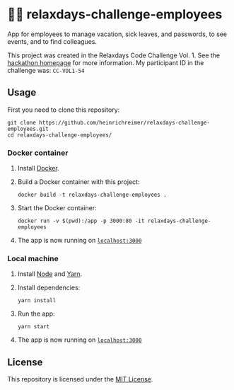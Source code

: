 # 🧑‍💻 relaxdays-challenge-employees

App for employees to manage vacation, sick leaves, and passwords, to see events, and to find colleagues.

This project was created in the Relaxdays Code Challenge Vol. 1.
See the [hackathon homepage](https://sites.google.com/relaxdays.de/hackathon-relaxdays/startseite) for more information.
My participant ID in the challenge was: `CC-VOL1-54`

## Usage

First you need to clone this repository:

```shell script
git clone https://github.com/heinrichreimer/relaxdays-challenge-employees.git
cd relaxdays-challenge-employees/
```

### Docker container

1. Install [Docker](https://docs.docker.com/get-docker/).
1. Build a Docker container with this project:

    ```shell script
    docker build -t relaxdays-challenge-employees .
    ```

1. Start the Docker container:

    ```shell script
    docker run -v $(pwd):/app -p 3000:80 -it relaxdays-challenge-employees
    ```

1. The app is now running on [`localhost:3000`](http://localhost:3000/)

### Local machine

1. Install [Node](https://yarnpkg.com/) and [Yarn](https://yarnpkg.com/).
1. Install dependencies:

    ```shell script
    yarn install
    ```

1. Run the app:

    ```shell script
    yarn start
    ```

1. The app is now running on [`localhost:3000`](http://localhost:3000/)

## License

This repository is licensed under the [MIT License](LICENSE).
